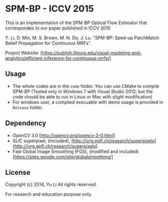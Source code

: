 SPM-BP - ICCV 2015
========================

This is an implementation of the SPM-BP Optical Flow Estimator that correspondes to our paper published in ICCV 2015 

Y. Li, D. Min, M. S. Brown, M. N. Do, J. Lu. "SPM-BP: Sped-up PatchMatch Belief Propagation for Continuous MRFs". 

Project Website: 
[https://publish.illinois.edu/visual-modeling-and-analytics/efficient-inference-for-continuous-mrfs/]

## Usage
- The whole codes are in the `code` folder. You can use CMake to compile SPM-BP (Tested only in Windows 7 with Visual Studio 2012; but the code should be able to run in Linux or Mac with slight modification)
- For windows user, a compiled execuable with demo usage is provided in `Release` folder.

## Dependency
- OpenCV 3.0 [http://opencv.org/opencv-3-0.html]
- SLIC superpixel, (included), [http://ivrg.epfl.ch/research/superpixels](http://ivrg.epfl.ch/research/superpixels]
- Fast Global Image Smoothing (FGS), (modified and included) [https://sites.google.com/site/globalsmoothing/]

## License
Copyright (c) 2014, Yu Li All rights reserved.

For research and education purpose only. 
